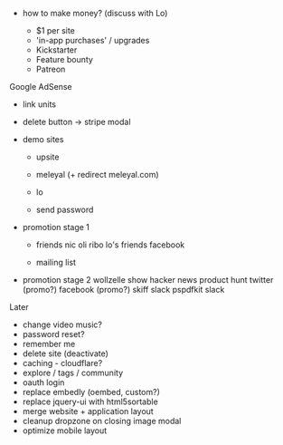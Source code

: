 


- how to make money? (discuss with Lo)

  - $1 per site
  - 'in-app purchases' / upgrades
  - Kickstarter
  - Feature bounty
  - Patreon


Google AdSense
- link units
- delete button -> stripe modal



- demo sites

  - upsite

  - meleyal (+ redirect meleyal.com)

  - lo
   - send password



- promotion stage 1    
    - friends
      nic
      oli
      ribo
      lo's friends
      facebook

    - mailing list







- promotion stage 2
    wollzelle
    show hacker news
    product hunt
    twitter (promo?)
    facebook (promo?)
    skiff slack
    pspdfkit slack




Later

- change video music?
- password reset?
- remember me
- delete site (deactivate)
- caching - cloudflare?
- explore / tags / community
- oauth login
- replace embedly (oembed, custom?)
- replace jquery-ui with html5sortable
- merge website + application layout
- cleanup dropzone on closing image modal
- optimize mobile layout
